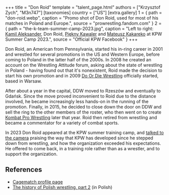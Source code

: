 +++
title = "Don Roid"
template = "talent_page.html"
authors = ["Krzysztof Zych", "M3n747"]
[taxonomies]
country = ["US"]
[extra.gallery]
1 = { path = "don-roid.webp", caption = "Promo shot of Don Roid, used for most of his matches in Poland and Europe.", source = "prowrestling.fandom.com" }
2 = { path = "the-k-team-summer-camp-2023.jpg", caption = "Left to right: [Kamil Aleksander](@/w/kamil-aleksander.md), Don Roid, [Piękny Kawaler](@/w/piekny-kawaler.md) and [Mateusz Kakareko](@/w/mateusz-kakareko.md) at KPW Summer Camp 2023.", source = "Official KPW Facebook" }
+++

Don Roid, an American from Pennsylvania, started his in-ring career in 2001 and wrestled for several promotions in the US and Western Europe, before coming to Poland in the latter half of the 2000s. In 2008 he created an account on the Wrestling Attitude forum, asking about the state of wrestling in Poland - having found out that it's nonexistent, Roid made the decision to start his own promotion and in 2009 [Do Or Die Wrestling](@/o/ddw.md) officially started, based in Warsaw.

After about a year in the capital, DDW moved to Rzeszów and eventually to Gdańsk. Since the move proved inconvenient to Roid due to the distance involved, he became increasingly less hands-on in the running of the promotion. Finally, in 2015, he decided to close down the door on DDW and sell the ring to the other members of the roster, who then went on to create [Kombat Pro Wrestling](@/o/kpw.md) later that year. Roid then retired from wrestling and became a commentator for a variety of combat sports.

In 2023 Don Roid appeared at the KPW summer training camp, and [talked to the camera](https://www.youtube.com/watch?v=GuYpnWOBRDI) praising the way that KPW has developed since he stepped down from wrestling, and how the organization exceeded his expectations. He offered to come back, in a training role rather than as a wrestler, and to support the organization.

## References

* [Cagematch profile page](https://www.cagematch.net/?id=2&nr=1902)
* [The history of Polish wrestling, part 2](https://mywrestling.com.pl/historia-polskiego-wrestlingu-2-proby-ponownego-wprowadzenia-wrestlingu-do-polski-poczatki-ddw-wielka-gala-w-stodole/) (in Polish)
